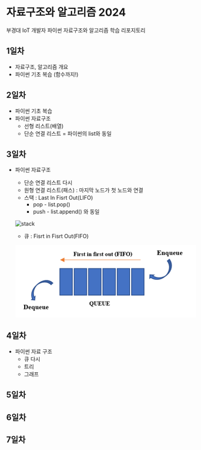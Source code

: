 # 자료구조와 알고리즘 2024
부경대 IoT 개발자 파이썬 자료구조와 알고리즘 학습 리포지토리

## 1일차
- 자료구조, 알고리즘 개요
- 파이썬 기초 복습 (함수까지!)

## 2일차
- 파이썬 기초 복습
- 파이썬 자료구조
    - 선형 리스트(배열)
    - 단순 연결 리스트 = 파이썬의 list와 동일

## 3일차
- 파이썬 자료구조
    - 단순 연결 리스트 다시
    - 원형 연결 리스트(패스) : 마지막 노드가 첫 노드와 연결
    - 스택 : Last In Fisrt Out(LIFO)
        - pop - list.pop()
        - push - list.append() 와 동일

    ![stack](https://cs.lmu.edu/~ray/images/stack.gif)

    - 큐 : Fisrt in Fisrt Out(FIFO)

    ![queue](https://raw.githubusercontent.com/som7199/ds-and-algorithm-2024/main/images/queue.png)
    
## 4일차
- 파이썬 자료 구조
    - 큐 다시
    - 트리
    - 그래프

## 5일차

## 6일차

## 7일차
